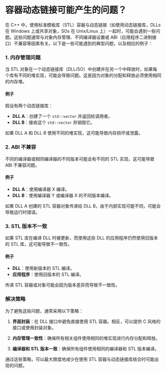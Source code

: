# 容器动态链接可能产生的问题？

在 C++ 中，使用标准模板库（STL）容器与动态链接（如使用动态链接库，DLLs 在 Windows 上或共享对象，SOs 在 Unix/Linux 上）一起时，可能会遇到一些问题。这些问题通常与对象内存管理、不同编译器设置或 ABI（应用程序二进制接口）不兼容等因素有关。以下是一些可能遇到的典型问题，以及相应的例子：

### 1. 内存管理问题

当 STL 对象在一个动态链接库（DLL/SO）中创建并在另一个中释放时，如果每个库有不同的堆实现，可能会导致问题。这是因为对象的分配和释放必须使用相同的内存堆。

#### 例子

假设有两个动态链接库：

- **DLL A**：创建了一个 `std::vector` 并返回给调用者。
- **DLL B**：接收这个 `std::vector` 并销毁它。

如果 DLL A 和 DLL B 使用不同的堆实现，这可能导致内存损坏或泄露。

### 2. ABI 不兼容

不同的编译器或相同编译器的不同版本可能会有不同的 STL 实现，这可能导致 ABI 不兼容问题。

#### 例子

- **DLL A**：使用编译器 X 编译。
- **DLL B**：使用编译器 Y 或编译器 X 的不同版本编译。

如果 DLL A 创建的 STL 容器对象传递给 DLL B，由于内部实现可能不同，可能会导致运行时错误。

### 3. STL 版本不一致

如果 STL 库在编译 DLL 时被更新，而使用这些 DLL 的应用程序仍然使用旧版本的 STL 库，这可能导致不一致性。

#### 例子

- **DLL**：使用新版本的 STL 编译。
- **应用程序**：使用旧版本的 STL 编译。

传递 STL 容器或对象可能会因为版本差异而导致不一致性。

### 解决策略

为了避免这些问题，通常采用以下策略：

1. **界面封装**：在 DLL 接口中避免直接使用 STL 容器。相反，可以提供 C 风格的接口或使用封装对象。

2. **内存管理一致性**：确保所有相关组件使用相同的堆实现进行内存分配和释放。

3. **编译器和 STL 版本一致**：确保所有组件使用相同的编译器和 STL 版本编译。

通过这些策略，可以最大限度地减少在使用 STL 容器与动态链接库结合时可能出现的问题。